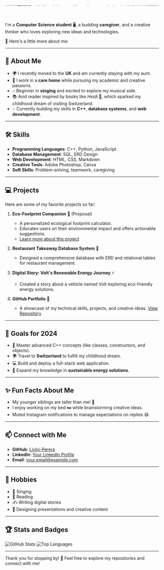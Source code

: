 <header style="width: 100%; height: 10px;">
  <img src="Header.gif" alt="Header Image" style="width: 100%; height: 20%;" />
</header>

I'm a **Computer Science student** 🖥️, a budding **caregiver**, and a creative thinker who loves exploring new ideas and technologies. 

🌟 Here's a little more about me:

---

## 🌈 About Me
- 🌍 I recently moved to the **UK** and am currently staying with my aunt.
- 💼 I work in a **care home** while pursuing my academic and creative passions.
- 🎶 Beginner in **singing** and excited to explore my musical side.
- 📚 Avid reader inspired by books like *Heidi* 🌄, which sparked my childhood dream of visiting Switzerland.
- 💡 Currently building my skills in **C++**, **database systems**, and **web development**.

---

## 🛠️ Skills
- **Programming Languages**: C++, Python, JavaScript
- **Database Management**: SQL, ERD Design
- **Web Development**: HTML, CSS, Markdown
- **Creative Tools**: Adobe Photoshop, Canva
- **Soft Skills**: Problem-solving, teamwork, caregiving

---

## 💻 Projects
Here are some of my favorite projects so far:

1. **Eco-Footprint Companion** 🌱 (Proposal)
   - A personalized ecological footprint calculator.
   - Educates users on their environmental impact and offers actionable suggestions.
   - [Learn more about this project](#)

2. **Restaurant Takeaway Database System** 🍔
   - Designed a comprehensive database with ERD and relational tables for restaurant management.

3. **Digital Story: Volt's Renewable Energy Journey** ⚡
   - Created a story about a vehicle named Volt exploring eco-friendly energy solutions.

4. **GitHub Portfolio** 🚀
   - A showcase of my technical skills, projects, and creative ideas. [View Repository](#)

---

## 🎯 Goals for 2024
- 🌟 Master advanced C++ concepts (like classes, constructors, and objects).
- 🌍 Travel to **Switzerland** to fulfill my childhood dream.
- 💻 Build and deploy a full-stack web application.
- 📜 Expand my knowledge in **sustainable energy solutions**.

---

## ✨ Fun Facts About Me
- My younger siblings are taller than me! 🙈
- I enjoy working on my bed 🛏️ while brainstorming creative ideas.
- Muted Instagram notifications to manage expectations on replies 😅.

---

## 📫 Connect with Me
- **GitHub**: [Livini-Perera](https://github.com/Livini-Perera)
- **LinkedIn**: [Your LinkedIn Profile](#)
- **Email**: [your.email@example.com](mailto:your.email@example.com)

---

## 🎨 Hobbies
- 🎤 Singing
- 📖 Reading
- ✍️ Writing digital stories
- 🎨 Designing presentations and creative content

---

## 🏆 Stats and Badges
![GitHub Stats](https://github-readme-stats.vercel.app/api?username=Livini-Perera&show_icons=true&theme=radical)
![Top Languages](https://github-readme-stats.vercel.app/api/top-langs/?username=Livini-Perera&layout=compact&theme=radical)

---

Thank you for stopping by! 💜 Feel free to explore my repositories and connect with me!
